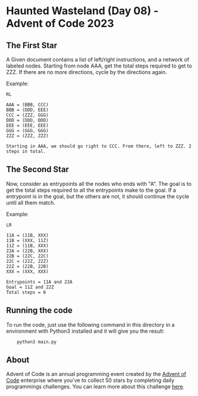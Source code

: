# Haunted Wasteland (Day 08) - Advent of Code 2023 

## The First Star
A Given document contains a list of left/right instructions, and a network of labeled nodes.
Starting from node AAA, get the total steps required to get to ZZZ.
If there are no more directions, cycle by the directions again.

Example:
```
RL

AAA = (BBB, CCC)
BBB = (DDD, EEE)
CCC = (ZZZ, GGG)
DDD = (DDD, DDD)
EEE = (EEE, EEE)
GGG = (GGG, GGG)
ZZZ = (ZZZ, ZZZ)

Starting in AAA, we should go right to CCC. From there, left to ZZZ. 2 steps in total.
```

## The Second Star
Now, consider as entrypoints all the nodes who ends with "A". The goal is to get the total steps required to all the entrypoints make to the goal. If a entrypoint is in the goal, but the others are not, it should continue the cycle until all them match.

Example:
```
LR

11A = (11B, XXX)
11B = (XXX, 11Z)
11Z = (11B, XXX)
22A = (22B, XXX)
22B = (22C, 22C)
22C = (22Z, 22Z)
22Z = (22B, 22B)
XXX = (XXX, XXX)

Entrypoints = 11A and 22A
Goal = 11Z and 22Z
Total steps = 6
```

## Running the code
To run the code, just use the following command in this directory in a environment with Python3 installed and it will give you the result:
```
    python3 main.py
```

## About
Advent of Code is an annual programming event created by the [Advent of Code](https://adventofcode.com) enterprise where you've to collect 50 stars by completing daily programmings challenges. You can learn more about this challenge [here](https://adventofcode.com/2023/day/8).
